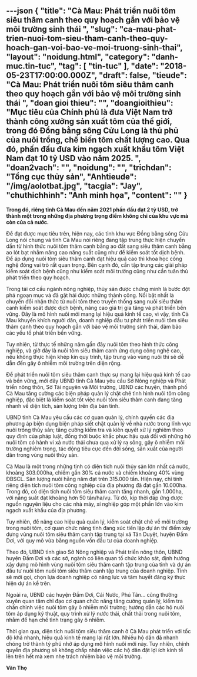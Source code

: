 ---json
{
    "title": "Cà Mau: Phát triển nuôi tôm siêu thâm canh theo quy hoạch gắn với bảo vệ môi trường sinh thái ",
    "slug": "ca-mau-phat-trien-nuoi-tom-sieu-tham-canh-theo-quy-hoach-gan-voi-bao-ve-moi-truong-sinh-thai",
    "layout": "noidung.html",
    "category": "danh-muc.tin-tuc",
    "tag": [
        "tin-tuc"
    ],
    "date": "2018-05-23T17:00:00.000Z",
    "draft": false,
    "tieude": "Cà Mau: Phát triển nuôi tôm siêu thâm canh theo quy hoạch gắn với bảo vệ môi trường sinh thái ",
    "doan gioi thieu": "",
    "doangioithieu": "Mục tiêu của Chính phủ là đưa Việt Nam trở thành công xưởng sản xuất tôm của thế giới, trong đó Đồng bằng sông Cửu Long là thủ phủ của nuôi trồng, chế biến tôm chất lượng cao. Qua đó, phấn đấu đưa kim ngạch xuất khẩu tôm Việt Nam đạt 10 tỷ USD vào năm 2025. ",
    "doan2vach": "",
    "noidung": "",
    "trichdan": "Tổng cục thủy sản",
    "Anhtieude": "/img/aolotbat.jpg",
    "tacgia": "Jay",
    "chuthichhinh": "Ảnh minh họa",
    "__content__": ""
}
---
<p><span style="font-size:14px"><strong>Trong đ&oacute;, ri&ecirc;ng tỉnh C&agrave; Mau đến năm 2021 phấn đấu đạt 2 tỷ USD, trở th&agrave;nh một trong những địa phương trọng điểm kh&ocirc;ng chỉ của khu vực m&agrave; c&ograve;n của cả nước.</strong></span></p>

<p><span style="font-size:14px">Đ&ecirc;̉ đạt được mục ti&ecirc;u tr&ecirc;n, hi&ecirc;̣n nay, các tỉnh khu vực Đ&ocirc;̀ng bằng s&ocirc;ng Cửu Long nói chung và tỉnh Cà Mau nói ri&ecirc;ng đang t&acirc;̣p trung thực hi&ecirc;̣n chuyển dần từ h&igrave;nh thức nu&ocirc;i t&ocirc;m th&acirc;m canh bằng ao đất sang si&ecirc;u th&acirc;m canh bằng ao l&oacute;t bạt nhằm n&acirc;ng cao năng su&acirc;́t cũng như đ&ecirc;̉ ki&ecirc;̉m soát t&ocirc;́t dịch b&ecirc;̣nh. Đ&ecirc;̉ áp dụng nu&ocirc;i t&ocirc;m si&ecirc;u th&acirc;m canh đạt hi&ecirc;̣u quả cao thì khoa học c&ocirc;ng ngh&ecirc;̣ đóng vai trò r&acirc;́t quan trọng. B&ecirc;n cạnh đó, c&acirc;̀n t&acirc;̣p trung các giải pháp ki&ecirc;̉m soát dịch b&ecirc;̣nh cũng như ki&ecirc;̉m soát m&ocirc;i trường cũng như c&acirc;̀n tu&acirc;n thủ phát tri&ecirc;̉n theo quy hoạch.</span></p>

<p><span style="font-size:14px">Trong t&aacute;i cơ cấu ng&agrave;nh n&ocirc;ng nghiệp, thủy sản được chứng minh l&agrave; bước đột ph&aacute; ngoạn mục v&agrave; đ&atilde; gặt h&aacute;i được những th&agrave;nh c&ocirc;ng. Nổi bật nhất l&agrave; chuyển đổi nhận thức từ nu&ocirc;i t&ocirc;m theo truyền thống sang nu&ocirc;i si&ecirc;u th&acirc;m canh kiểm so&aacute;t được dịch bệnh, n&acirc;ng cao gi&aacute; trị gia tăng v&agrave; ph&aacute;t triển bền vững. Đ&acirc;y l&agrave; m&ocirc; h&igrave;nh nu&ocirc;i mới mang lại hiệu quả kinh tế cao, vì v&acirc;̣y, tỉnh C&agrave; Mau khuyến kh&iacute;ch người d&acirc;n, doanh nghiệp đầu tư ph&aacute;t triển nu&ocirc;i t&ocirc;m si&ecirc;u th&acirc;m canh theo quy hoạch gắn với bảo vệ m&ocirc;i trường sinh th&aacute;i, đảm bảo c&aacute;c yếu tố ph&aacute;t triển bền vững.</span></p>

<p><span style="font-size:14px">Tuy nhi&ecirc;n, từ thực tế những năm gần đ&acirc;y nu&ocirc;i t&ocirc;m theo h&igrave;nh thức c&ocirc;ng nghiệp, v&agrave; giờ đ&acirc;y l&agrave; nu&ocirc;i t&ocirc;m si&ecirc;u th&acirc;m canh ứng dụng c&ocirc;ng nghệ cao, nếu kh&ocirc;ng thực hiện kh&eacute;p k&iacute;n quy tr&igrave;nh, tập trung v&agrave;o v&ugrave;ng nu&ocirc;i th&igrave; sẽ dễ dẫn đến g&acirc;y &ocirc; nhiễm m&ocirc;i trường tr&ecirc;n diện rộng.&nbsp;</span></p>

<p><span style="font-size:14px">Đ&ecirc;̉ phát tri&ecirc;̉n nu&ocirc;i t&ocirc;m si&ecirc;u th&acirc;m canh thực sự mang lại hi&ecirc;̣u quả kinh t&ecirc;́ cao và b&ecirc;̀n vững, mới đ&acirc;y UBND tỉnh C&agrave; Mau y&ecirc;u cầu Sở N&ocirc;ng nghiệp v&agrave; Ph&aacute;t triển n&ocirc;ng th&ocirc;n, Sở T&agrave;i nguy&ecirc;n v&agrave; M&ocirc;i trường, UBND c&aacute;c huyện, th&agrave;nh phố C&agrave; Mau tăng cường c&aacute;c biện ph&aacute;p quản l&yacute; chặt chẽ t&igrave;nh h&igrave;nh nu&ocirc;i t&ocirc;m c&ocirc;ng nghiệp, đặc biệt l&agrave; kiểm so&aacute;t tốt việc nu&ocirc;i t&ocirc;m si&ecirc;u th&acirc;m canh đang tăng nhanh về diện t&iacute;ch, sản lượng tr&ecirc;n địa b&agrave;n tỉnh.</span></p>

<p><span style="font-size:14px">UBND tỉnh Cà Mau y&ecirc;u c&acirc;̀u các cơ quan quản lý, chính quy&ecirc;̀n các địa phương &aacute;p biện dụng biện ph&aacute;p siết chặt quản l&yacute; về nh&agrave; nước trong lĩnh vực nu&ocirc;i trồng thủy sản; tăng cường kiểm tra v&agrave; ki&ecirc;n quyết xử l&yacute; nghi&ecirc;m theo quy định của ph&aacute;p luật, đồng thời buộc khắc phục hậu quả đối với những hộ nu&ocirc;i t&ocirc;m c&oacute; h&agrave;nh vi xả nước thải chưa qua xử l&yacute; ra s&ocirc;ng, g&acirc;y &ocirc; nhiễm m&ocirc;i trường nghi&ecirc;m trọng, t&aacute;c động ti&ecirc;u cực đến đời sống, sản xuất của người d&acirc;n trong v&ugrave;ng nu&ocirc;i thủy sản.</span></p>

<p><span style="font-size:14px">Cà Mau là m&ocirc;̣t trong những tỉnh c&oacute; diện t&iacute;ch nu&ocirc;i&nbsp;thủy sản lớn nhất cả nước, khoảng 303.000ha, chiếm gần 30% cả nước v&agrave; chiếm khoảng 40% v&ugrave;ng ĐBSCL. Sản lượng nu&ocirc;i hằng năm đạt tr&ecirc;n 315.000 tấn. Hiện nay, chỉ t&iacute;nh ri&ecirc;ng diện t&iacute;ch nu&ocirc;i t&ocirc;m c&ocirc;ng nghiệp của địa phương đ&atilde; đạt gần 10.000ha. Trong đ&oacute;, c&oacute; diện t&iacute;ch nu&ocirc;i t&ocirc;m si&ecirc;u th&acirc;m canh tăng nhanh, gần 1.000ha, với năng suất đạt khoảng hơn 50 tấn/ha/vụ. Từ đ&oacute;, kịp thời đ&aacute;p ứng được nguồn nguy&ecirc;n liệu cho c&aacute;c nh&agrave; m&aacute;y, x&iacute; nghiệp g&oacute;p một phần lớn v&agrave;o kim ngạch xuất khẩu của địa phương.</span></p>

<p><span style="font-size:14px">Tuy nhi&ecirc;n, để n&acirc;ng cao hiệu quả quản l&yacute;, kiểm so&aacute;t chặt chẽ về m&ocirc;i trường trong nu&ocirc;i t&ocirc;m, cơ quan chức năng tỉnh đang x&uacute;c tiến lập dự &aacute;n th&iacute; điểm x&acirc;y dựng v&ugrave;ng nu&ocirc;i t&ocirc;m si&ecirc;u th&acirc;m canh tập trung tại x&atilde; T&acirc;n Duyệt, huyện Đầm Dơi, với quy m&ocirc; vừa bằng nguồn vốn đầu tư của doanh nghiệp.</span></p>

<p><span style="font-size:14px">Theo đ&oacute;, UBND tỉnh giao Sở N&ocirc;ng nghiệp v&agrave; Ph&aacute;t triển n&ocirc;ng th&ocirc;n, UBND huyện Đầm Dơi v&agrave; c&aacute;c sở, ng&agrave;nh c&oacute; li&ecirc;n quan tổ chức khảo s&aacute;t, định hướng x&acirc;y dựng m&ocirc; h&igrave;nh v&ugrave;ng nu&ocirc;i t&ocirc;m si&ecirc;u th&acirc;m canh tập trung của tỉnh v&agrave; dự &aacute;n đầu tư nu&ocirc;i t&ocirc;m nu&ocirc;i t&ocirc;m si&ecirc;u th&acirc;m canh tập trung của doanh nghiệp. Tỉnh sẽ mời gọi, chọn lựa doanh nghiệp c&oacute; năng lực v&agrave; t&acirc;m huyết đăng k&yacute; thực hiện dự &aacute;n kể tr&ecirc;n.</span></p>

<p><span style="font-size:14px">Ngo&agrave;i ra, UBND c&aacute;c huyện Đầm Dơi, C&aacute;i Nước, Ph&uacute; T&acirc;n... cũng thường xuy&ecirc;n quan t&acirc;m chỉ đạo cơ quan chức năng tăng cường quản l&yacute;, kiểm tra chấn chỉnh việc nu&ocirc;i t&ocirc;m g&acirc;y &ocirc; nhiễm m&ocirc;i trường; hướng dẫn c&aacute;c hộ nu&ocirc;i t&ocirc;m &aacute;p dụng kỹ thuật, quy tr&igrave;nh xử l&yacute; nước thải, chất thải trong nu&ocirc;i t&ocirc;m, nhằm để hạn chế t&igrave;nh trạng g&acirc;y &ocirc; nhiễm.</span></p>

<p><span style="font-size:14px">Thời gian qua, diện t&iacute;ch nu&ocirc;i t&ocirc;m si&ecirc;u th&acirc;m canh ở C&agrave; Mau ph&aacute;t triển với tốc độ kh&aacute; nhanh, hiệu quả kinh tế mang lại rất lớn. Nhiều hộ d&acirc;n đ&atilde; nhanh ch&oacute;ng trở th&agrave;nh tỷ ph&uacute; nhờ &aacute;p dụng m&ocirc; h&igrave;nh nu&ocirc;i mới n&agrave;y. Tuy nhi&ecirc;n, ch&iacute;nh quyền địa phương sẽ kh&ocirc;ng chấp nhận việc c&aacute;c hộ d&acirc;n đặt lợi &iacute;ch kinh tế l&ecirc;n tr&ecirc;n hết m&agrave; xem nhẹ tr&aacute;ch nhiệm bảo vệ m&ocirc;i trường.</span></p>

<p><span style="font-size:14px"><strong>Văn Thọ</strong></span></p>
